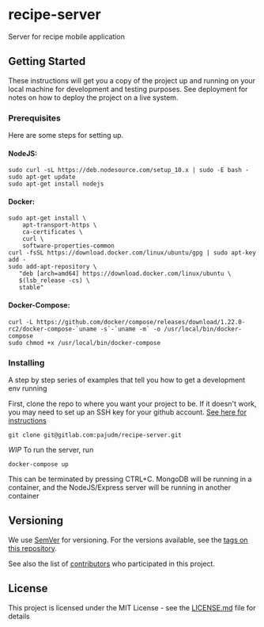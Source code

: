 # recipe-server
Server for recipe mobile application

## Getting Started

These instructions will get you a copy of the project up and running on your local machine for development and testing purposes. See deployment for notes on how to deploy the project on a live system.

### Prerequisites

Here are some steps for setting up.

#### NodeJS:
```
sudo curl -sL https://deb.nodesource.com/setup_10.x | sudo -E bash -
sudo apt-get update
sudo apt-get install nodejs
```
#### Docker: 
```
sudo apt-get install \
    apt-transport-https \
    ca-certificates \
    curl \
    software-properties-common
curl -fsSL https://download.docker.com/linux/ubuntu/gpg | sudo apt-key add -
sudo add-apt-repository \
   "deb [arch=amd64] https://download.docker.com/linux/ubuntu \
   $(lsb_release -cs) \
   stable"
```

#### Docker-Compose:
```
curl -L https://github.com/docker/compose/releases/download/1.22.0-rc2/docker-compose-`uname -s`-`uname -m` -o /usr/local/bin/docker-compose
sudo chmod +x /usr/local/bin/docker-compose
```

### Installing

A step by step series of examples that tell you how to get a development env running

First, clone the repo to where you want your project to be. If it doesn't work, you may need to set up an SSH key for your github account. [See here for instructions](https://github.com/settings/keys)

```
git clone git@gitlab.com:pajudm/recipe-server.git
```

*WIP* To run the server, run

```
docker-compose up
```
This can be terminated by pressing CTRL+C. MongoDB will be running in a container, and the NodeJS/Express server will be running in another container


<!-- ## Running the tests

Explain how to run the automated tests for this system

### Break down into end to end tests

Explain what these tests test and why

```
Give an example
```

### And coding style tests

Explain what these tests test and why

```
Give an example
```

## Deployment

Add additional notes about how to deploy this on a live system

## Built With

* [Dropwizard](http://www.dropwizard.io/1.0.2/docs/) - The web framework used
* [Maven](https://maven.apache.org/) - Dependency Management
* [ROME](https://rometools.github.io/rome/) - Used to generate RSS Feeds -->

<!-- ## Contributing

Please read [CONTRIBUTING.md](https://gist.github.com/PurpleBooth/b24679402957c63ec426) for details on our code of conduct, and the process for submitting pull requests to us. -->

## Versioning

We use [SemVer](http://semver.org/) for versioning. For the versions available, see the [tags on this repository](https://github.com/your/project/tags). 

<!-- ## Authors

* **Patrick Sison** - *Initial work* - [GitHub](https://github.com/PatrickSison)
* **Billie Thompson** - *Initial work* - [PurpleBooth](https://github.com/PurpleBooth)
* **Billie Thompson** - *Initial work* - [PurpleBooth](https://github.com/PurpleBooth) -->

See also the list of [contributors](https://github.com/pajudm/recipe-server/contributors) who participated in this project.

## License

This project is licensed under the MIT License - see the [LICENSE.md](LICENSE) file for details